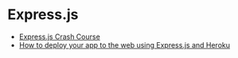 # Express.js

- [Express.js Crash Course](https://www.youtube.com/watch?v=SccSCuHhOw0)
- [How to deploy your app to the web using Express.js and Heroku](https://www.freecodecamp.org/news/how-to-deploy-your-site-using-express-and-heroku/)
